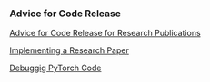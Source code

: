 ### Advice for Code Release
[Advice for Code Release for Research Publications](https://github.com/paperswithcode/releasing-research-code) 

[Implementing a Research Paper](http://codecapsule.com/2012/01/18/how-to-implement-a-paper/)  

[Debuggig PyTorch Code](https://github.com/zasdfgbnm/TorchSnooper)  
